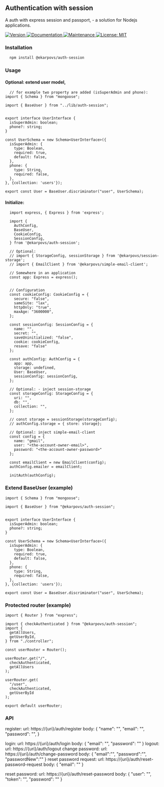 ## Authentication with session

A auth with express session and passport, - a solution for Nodejs applications.

<p>
  <a href="https://www.npmjs.com/package/@ekarpovs/auth-session" target="_blank">
    <img alt="Version" src="https://img.shields.io/npm/v/@ekarpovs/auth-session.svg">
  </a>
  <a href="https://github.com/ekarpovs/auth-session#readme" target="_blank">
    <img alt="Documentation" src="https://img.shields.io/badge/documentation-yes-brightgreen.svg" />
  </a>
  <a href="https://github.com/ekarpovs/auth-session/graphs/commit-activity" target="_blank">
    <img alt="Maintenance" src="https://img.shields.io/badge/Maintained%3F-yes-green.svg" />
  </a>
  <a href="https://github.com/ekarpovs/auth-session/blob/master/LICENSE" target="_blank">
    <img alt="License: MIT" src="https://img.shields.io/badge/License-MIT-yellow.svg" />
  </a>
</p>

### Installation
```bash
  npm install @ekarpovs/auth-session
```
### Usage
#### Optional: extend user model, 
```
  // for example two property are added (isSuperAdmin and phone):
import { Schema } from "mongoose";

import { BaseUser } from "../lib/auth-session";


export interface UserInterface {
  isSuperAdmin: boolean;
  phone?: string;
}

const UserSchema = new Schema<UserInterface>({
  isSuperAdmin: {
    type: Boolean,
    required: true,
    default: false,
  },
  phone: {
    type: String,
    required: false,
  },
}, {collection: 'users'});

export const User = BaseUser.discriminator("user", UserSchema);
```
#### Initialize:
```
  import express, { Express } from 'express';

  import { 
    AuthConfig,
    BaseUser,
    CookieConfig,
    SessionConfig,
  } from '@ekarpovs/auth-session';
  
  // Optional:
  // import { StorageConfig, sessionStorage } from '@ekarpovs/session-storage';
  // import { EmailClient } from '@ekarpovs/simple-email-client';

  // Somewhere in an application
  const app: Express = express();


  // Configuration
  const cookieConfig: CookieConfig = {
    secure: "false",
    sameSite: "lax",
    httpOnly: "true",
    maxAge: "3600000",
  };

  const sessionConfig: SessionConfig = {
    name: "",
    secret: "",
    saveUninitialized: "false",
    cookie: cookieConfig,
    resave: "false"
  };

  const authConfig: AuthConfig = {
    app: app,
    storage: undefined,
    User: BaseUser,
    sessionConfig: sessionConfig,
  };

  // Optional: - inject session-storage
  const storageConfig: StorageConfig = {
    uri: "",
    db: "",
    collection: "",
  };

  // const storage = sessionStorage(storageConfig);
  // authConfig.storage = { store: storage};

  // Optional: inject simple-email-client
  const config = {
    name: "gmail",
    user: "<the-account-owner-email>",
    password: "<the-account-owner-password>"
  };

  const emailClient = new EmailClient(config);
  authConfig.emailer = emailClient;

  initAuth(authConfig);

```
### Extend BaseUser (example)
```
import { Schema } from "mongoose";

import { BaseUser } from "@ekarpovs/auth-session";


export interface UserInterface {
  isSuperAdmin: boolean;
  phone?: string;
}

const UserSchema = new Schema<UserInterface>({
  isSuperAdmin: {
    type: Boolean,
    required: true,
    default: false,
  },
  phone: {
    type: String,
    required: false,
  },
}, {collection: 'users'});

export const User = BaseUser.discriminator("user", UserSchema);
```

### Protected router (example)
```
import { Router } from "express";

import { checkAuthenticated } from "@ekarpovs/auth-session";
import {
  getAllUsers,
  getUserById,
} from "./controller";

const userRouter = Router();

userRouter.get("/", 
  checkAuthenticated,
  getAllUsers
);

userRouter.get(
  "/user",
  checkAuthenticated,
  getUserById
);

export default userRouter;
```

### API
  register:
  	 url: https://{uri}/auth/register
	 body: {
	    "name": "",
	    "email": "",
	    "password": "",
	}
  
  login:
  	 url: https://{uri}/auth/login
	 body: {
	    "email": "",
	    "password": ""
	}
  logout:
  	url: https://{uri}/auth/logout
  change password:
  	url: https://{uri}/auth/change-password
	body: {
	    "email":"",
	    "password":"",
	    "passwordNew":""
	} 
  reset password request:
   	url: https://{uri}/auth/reset-password-request
   	body: {
	    "email": ""
	}

  reset password:
   	url: https://{uri}/auth/reset-password
   	body: {
	    "user": "",
	    "token": "",
	    "password": ""
	}
```
